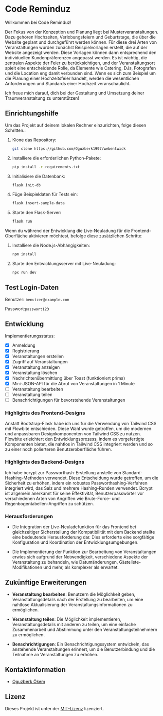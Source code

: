 # Code Reminduz

Willkommen bei Code Reminduz!

Der Fokus von der Konzeption und Planung liegt bei Musterveranstaltungen. Dazu gehören Hochzeiten, Verlobungsfeiern und Geburtstage, die über die Website geplant und durchgeführt werden können. Für diese drei Arten von Veranstaltungen wurden zunächst Beispielvorlagen erstellt, die auf der Website angezeigt werden. Diese Vorlagen können dann entsprechend den individuellen Kundenpräferenzen angepasst werden. Es ist wichtig, die zentralen Aspekte der Feier zu berücksichtigen, und der Veranstaltungsort spielt eine entscheidende Rolle, da Elemente wie Catering, DJs, Fotografen und die Location eng damit verbunden sind. Wenn es sich zum Beispiel um die Planung einer Hochzeitsfeier handelt, werden die wesentlichen Anforderungen und Standards einer Hochzeit veranschaulicht.

Ich freue mich darauf, dich bei der Gestaltung und Umsetzung deiner Traumveranstaltung zu unterstützen!

## Einrichtungshilfe

Um das Projekt auf deinem lokalen Rechner einzurichten, folge diesen Schritten.:

1. Klone das Repository:

   ```bash
   git clone https://github.com/Oguzberk1997/webentwick
   ```

2. Installiere die erforderlichen Python-Pakete:

   ```bash
   pip install -r requirements.txt
   ```

3. Initialisiere die Datenbank:

   ```bash
   flask init-db
   ```

4. Füge Beispieldaten für Tests ein:

   ```bash
   flask insert-sample-data
   ```

5. Starte den Flask-Server:
   ```bash
   flask run
   ```

Wenn du während der Entwicklung die Live-Neuladung für die Frontend-Oberfläche aktivieren möchtest, befolge diese zusätzlichen Schritte:

1. Installiere die Node.js-Abhängigkeiten:

   ```bash
   npm install
   ```

2. Starte den Entwicklungsserver mit Live-Neuladung:
   ```bash
   npx run dev
   ```

## Test Login-Daten

Benutzer: `benutzer@example.com`

Passwort:`passwort123`

## Entwicklung

Implementierungsstatus:

- [x] Anmeldung
- [x] Registrierung
- [x] Veranstaltungen erstellen
- [x] Zugriff auf Veranstaltungen
- [x] Veranstaltung anzeigen
- [x] Veranstaltung löschen
- [x] Nachrichtenübermittlung über Toast (funktioniert prima)
- [x] Mini-JSON-API für die Abruf von Veranstaltungen in 1 Minute
- [ ] Veranstaltung bearbeiten
- [ ] Veranstaltung teilen
- [ ] Benachrichtigungen für bevorstehende Veranstaltungen

### Highlights des Frontend-Designs

Anstatt Bootstrap-Flask habe ich uns für die Verwendung von Tailwind CSS mit Flowbite entschieden. Diese Wahl wurde getroffen, um die modernen und anpassbaren Designkomponenten von Tailwind CSS zu nutzen. Flowbite erleichtert den Entwicklungsprozess, indem es vorgefertigte Komponenten bietet, die nahtlos in Tailwind CSS integriert werden und so zu einer noch polierteren Benutzeroberfläche führen.

### Highlights des Backend-Designs

Ich habe bcrypt zur Passworthash-Erstellung anstelle von Standard-Hashing-Methoden verwendet. Diese Entscheidung wurde getroffen, um die Sicherheit zu erhöhen, indem ein robustes Passworthashing-Verfahren integriert wird, das Salz und mehrere Hashing-Runden verwendet. Bcrypt ist allgemein anerkannt für seine Effektivität, Benutzerpasswörter vor verschiedenen Arten von Angriffen wie Brute-Force- und Regenbogentabellen-Angriffen zu schützen.

### Herausforderungen

- Die Integration der Live-Neuladefunktion für das Frontend bei gleichzeitiger Sicherstellung der Kompatibilität mit dem Backend stellte eine bedeutende Herausforderung dar. Dies erforderte eine sorgfältige Konfiguration und Koordination der Entwicklungsumgebungen.

- Die Implementierung der Funktion zur Bearbeitung von Veranstaltungen erwies sich aufgrund der Notwendigkeit, verschiedene Aspekte der Veranstaltung zu behandeln, wie Datumänderungen, Gästeliste-Modifikationen und mehr, als komplexer als erwartet.

## Zukünftige Erweiterungen

- **Veranstaltung bearbeiten**: Benutzern die Möglichkeit geben, Veranstaltungsdetails nach der Erstellung zu bearbeiten, um eine nahtlose Aktualisierung der Veranstaltungsinformationen zu ermöglichen.

- **Veranstaltung teilen**: Die Möglichkeit implementieren, Veranstaltungsdetails mit anderen zu teilen, um eine einfache Zusammenarbeit und Abstimmung unter den Veranstaltungsteilnehmern zu ermöglichen.

- **Benachrichtigungen**: Ein Benachrichtigungssystem entwickeln, das anstehende Veranstaltungen erinnert, um die Benutzerbindung und die Teilnahme an Veranstaltungen zu erhöhen.

## Kontaktinformation

- [Oguzberk Ökem](mailto:oguzberk-oekem@outlook.de)

## Lizenz

Dieses Projekt ist unter der [MIT-Lizenz](LICENSE) lizenziert.
